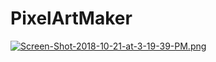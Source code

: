 # PixelArtMaker

[![Screen-Shot-2018-10-21-at-3-19-39-PM.png](https://i.postimg.cc/ZKzkJqM3/Screen-Shot-2018-10-21-at-3-19-39-PM.png)](https://postimg.cc/F1pCZhms)
